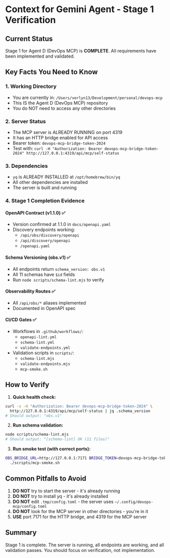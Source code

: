 # Context for Gemini Agent - Stage 1 Verification

## Current Status
Stage 1 for Agent D (DevOps MCP) is **COMPLETE**. All requirements have been implemented and validated.

## Key Facts You Need to Know

### 1. Working Directory
- You are currently in: `/Users/verlyn13/Development/personal/devops-mcp`
- This IS the Agent D (DevOps MCP) repository
- You do NOT need to access any other directories

### 2. Server Status
- The MCP server is ALREADY RUNNING on port 4319
- It has an HTTP bridge enabled for API access
- Bearer token: `devops-mcp-bridge-token-2024`
- Test with: `curl -H "Authorization: Bearer devops-mcp-bridge-token-2024" http://127.0.0.1:4319/api/mcp/self-status`

### 3. Dependencies
- `yq` is ALREADY INSTALLED at `/opt/homebrew/bin/yq`
- All other dependencies are installed
- The server is built and running

### 4. Stage 1 Completion Evidence

#### OpenAPI Contract (v1.1.0) ✅
- Version confirmed at 1.1.0 in `docs/openapi.yaml`
- Discovery endpoints working:
  - `/api/obs/discovery/openapi`
  - `/api/discovery/openapi`
  - `/openapi.yaml`

#### Schema Versioning (obs.v1) ✅
- All endpoints return `schema_version: obs.v1`
- All 11 schemas have `$id` fields
- Run `node scripts/schema-lint.mjs` to verify

#### Observability Routes ✅
- All `/api/obs/*` aliases implemented
- Documented in OpenAPI spec

#### CI/CD Gates ✅
- Workflows in `.github/workflows/`:
  - `openapi-lint.yml`
  - `schema-lint.yml`
  - `validate-endpoints.yml`
- Validation scripts in `scripts/`:
  - `schema-lint.mjs`
  - `validate-endpoints.mjs`
  - `mcp-smoke.sh`

## How to Verify

1. **Quick health check:**
```bash
curl -s -H "Authorization: Bearer devops-mcp-bridge-token-2024" \
  http://127.0.0.1:4319/api/mcp/self-status | jq .schema_version
# Should output: "obs.v1"
```

2. **Run schema validation:**
```bash
node scripts/schema-lint.mjs
# Should output: "[schema-lint] OK (11 files)"
```

3. **Run smoke test (with correct ports):**
```bash
OBS_BRIDGE_URL=http://127.0.0.1:7171 BRIDGE_TOKEN=devops-mcp-bridge-token-2024 \
  ./scripts/mcp-smoke.sh
```

## Common Pitfalls to Avoid

1. **DO NOT** try to start the server - it's already running
2. **DO NOT** try to install yq - it's already installed
3. **DO NOT** edit `.tmp/config.toml` - the server uses `~/.config/devops-mcp/config.toml`
4. **DO NOT** look for the MCP server in other directories - you're in it
5. **USE** port 7171 for the HTTP bridge, and 4319 for the MCP server

## Summary
Stage 1 is complete. The server is running, all endpoints are working, and all validation passes. You should focus on verification, not implementation.
